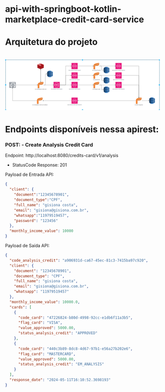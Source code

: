 # api-with-springboot-kotlin-marketplace-credit-card-service

# Arquitetura do projeto
<h1 align="center">
    <img alt="Desenho da arquitetura do sistema marketplace credit card." src="https://github.com/gisiona/api-with-springboot-kotlin-marketplace-credit-card-service/blob/main/marketplace-credit-card-service/desenho_arquitetura/desenho_de_arquitetura.png" />
</h1>

# Endpoints disponíveis nessa apirest:

### POST: - Create Analysis Credit Card
Endpoint: http://localhost:8080/credits-card/v1/analysis
* StatusCode Response: 201


Payload de Entrada API:
```json
{
  "client": {
    "document":"12345678901",
    "document_type":"CPF",
    "full_name": "gisiona costa",
    "email": "gisiona@gisiona.com.br",
    "whatsapp":"11979519457",
    "password": "123456"
  },
  "monthly_income_value": 10000
}
```

Payload de Saída API:
```json
{
  "code_analysis_credit": "a906931d-ca67-45ec-81c3-7415ba97c920",
  "client": {
    "document": "12345678901",
    "document_type": "CPF",
    "full_name": "gisiona costa",
    "email": "gisiona@gisiona.com.br",
    "whatsapp": "11979519457"
  },
  "monthly_income_value": 10000.0,
  "cards": [
    {
      "code_card": "47226824-b80d-4998-92cc-e1db6f11a3b5",
      "flag_card": "VISA",
      "value_approved": 5000.00,
      "status_analysis_credit": "APPROVED"
    },
    {
      "code_card": "440c3b89-8dc8-4d67-97b1-e56a27b202e6",
      "flag_card": "MASTERCARD",
      "value_approved": 5000.00,
      "status_analysis_credit": "EM_ANALYSIS"
    }
  ],
  "response_date": "2024-05-11T16:10:52.3698193"
}
```